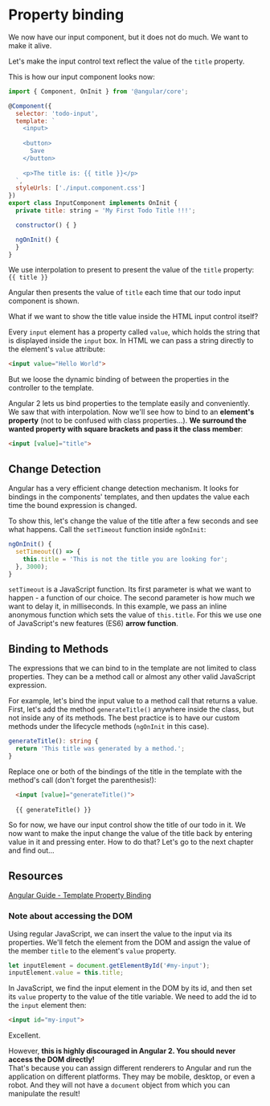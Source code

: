 # Property binding

We now have our input component, but it does not do much. We want to make it alive.

Let's make the input control text reflect the value of the `title` property.

This is how our input component looks now:

```javascript
import { Component, OnInit } from '@angular/core';

@Component({
  selector: 'todo-input',
  template: `                           
    <input>
               
    <button>
      Save
    </button>
    
    <p>The title is: {{ title }}</p>    
  `,  
  styleUrls: ['./input.component.css']  
})    
export class InputComponent implements OnInit {
  private title: string = 'My First Todo Title !!!';           

  constructor() { }                     

  ngOnInit() {
  }
}
```

We use interpolation to present to present the value of the `title` property: `{{ title }}`

Angular then presents the value of `title` each time that our todo input component is shown.

What if we want to show the title value inside the HTML input control itself?

Every `input` element has a property called `value`, which holds the string that is displayed inside the `input` box. In HTML we can pass a string directly to the element's `value` attribute:

```html
<input value="Hello World">
```

But we loose the dynamic binding of between the properties in the controller to the template.

Angular 2 lets us bind properties to the template easily and conveniently. We saw that with interpolation. Now we'll see how to bind to an **element's property** (not to be confused with class properties...). **We surround the wanted property with square brackets and pass it the class member**:

```html
<input [value]="title">
```

## Change Detection

Angular has a very efficient change detection mechanism. It looks for bindings in the components' templates, and then updates the value each time the bound expression is changed.

To show this, let's change the value of the title after a few seconds and see what happens. Call the `setTimeout` function inside `ngOnInit`:

```ts
ngOnInit() {
  setTimeout(() => {
    this.title = 'This is not the title you are looking for';  
  }, 3000);
}
```

`setTimeout` is a JavaScript function. Its first parameter is what we want to happen - a function of our choice. The second parameter is how much we want to delay it, in milliseconds. In this example, we pass an inline anonymous function which sets the value of `this.title`. For this we use one of JavaScript's new features (ES6) **arrow function**.
 
## Binding to Methods
The expressions that we can bind to in the template are not limited to class properties. They can be a method call or almost any other valid JavaScript expression.

For example, let's bind the input value to a method call that returns a value.
First, let's add the method `generateTitle()` anywhere inside the class, but not inside any of its methods. The best practice is to have our custom methods under the lifecycle methods (`ngOnInit` in this case).

```ts
generateTitle(): string {
  return 'This title was generated by a method.';
}

```

Replace one or both of the bindings of the title in the template with the method's call (don't forget the parenthesis!):
```html                    
  <input [value]="generateTitle()">
  
  {{ generateTitle() }}
```

So for now, we have our input control show the title of our todo in it. We now want to make the input change the value of the title back by entering value in it and pressing enter. How to do that? Let's go to the next chapter and find out...

## Resources

[Angular Guide - Template Property Binding](https://angular.io/docs/ts/latest/guide/template-syntax.html#!#property-binding)

### Note about accessing the DOM

Using regular JavaScript, we can insert the value to the input via its properties. We'll fetch the element from the DOM and assign the value of the member `title` to the element's `value` property.

```javascript
let inputElement = document.getElementById('#my-input');
inputElement.value = this.title;
```

In JavaScript, we find the input element in the DOM by its id, and then set its `value` property to the value of the title variable. We need to add the id to the `input` element then:

```html
<input id="my-input">
```

Excellent.

However, **this is highly discouraged in Angular 2. You should never access the DOM directly!**  
That's because you can assign different renderers to Angular and run the application on different platforms. They may be mobile, desktop, or even a robot. And they will not have a `document` object from which you can manipulate the result!


